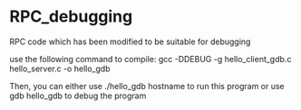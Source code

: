RPC_debugging
=============

RPC code which has been modified to be suitable for debugging


use the following command to compile:
    gcc -DDEBUG -g hello_client_gdb.c hello_server.c -o hello_gdb
    
Then, you can either use ./hello_gdb hostname to run this program 
or
use 
  gdb hello_gdb 
  to debug the program
 
    
    
